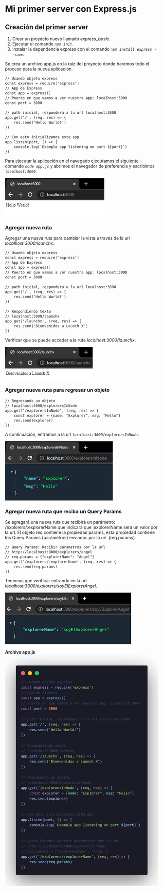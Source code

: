 # Mi primer server con Express.js
## Creación del primer server

1. Crear un proyecto nuevo llamado *express_basic*.
2. Ejecutar el comando *`npm init`*.
3. Instalar la dependencia express con el comando *`npm install express --save`*.


Se crea un archivo app.js en la raíz del proyecto donde haremos todo el proceso para la nueva aplicación.

```
// Usando objeto express
const express = require('express')
// App de Express
const app = express()
// Puerto en que vamos a ver nuestra app: localhost:3000
const port = 3000

// path inicial, responderá a la url localhost:3000
app.get('/', (req, res) => {
    res.send('Hello World!')
})

// Con esto inicializamos esta app
app.listen(port, () => {
    console.log(`Example app listening on port ${port}`)
})
```

Para ejecutar la aplicación en el navegado ejecutamos el siguiente comando *`node app.js`* y abrimos el navegador de preferencia y escribimos *`localhost:3000`*.

![Servidor corriendo en el navegador](./assets/img/primerServe.png "Servidor corriendo en el navegador") 

### Agregar nueva ruta

Agregar una nueva ruta para cambiar la vista a través de la url *localhost:3000/launchx*.

````
// Usando objeto express
const express = require('express')
// App de Express
const app = express()
// Puerto en que vamos a ver nuestra app: localhost:3000
const port = 3000

// path inicial, responderá a la url localhost:3000
app.get('/', (req, res) => {
    res.send('Hello World!')
})

// Respondiendo texto
// localhost:3000/launchx
app.get('/launchx', (req, res) => {
    res.send('Bienvenidos a Launch X')
})
````

Verificar que se puede acceder a la ruta *localhost:3000/launchx*.

![Nueva ruta launchx](./assets/img/nuevaRutaLaunchx.png "Nueva ruta launchx") 

### Agregar nueva ruta para regresar un objeto

```
// Regresando un objeto
// localhost:3000/explorersInNode
app.get('/explorersInNode', (req, res) => {
    const explorer = {name: "Explorer", msg: "Hello"}
    res.send(explorer)
})
```

A continuación, entramos a la url *`localhost:3000/explorersInNode`*.

![Ruta para regresar un objeto](./assets/img/rutaParaRegresarObjeto.png "Ruta para regresar un objeto") 

### Agregar nueva ruta que reciba un Query Params

Se agregará una nueva ruta que recibirá un parámetro: /explorers/:explorerName que indicará que :explorerName será un valor por la url.
El objeto req contiene la propiedad params, esta propiedad contiene los Query Params (parámetros) enviados por la url. (req.params).

```
// Query Params: Recibir párametros por la url
// http://localhost:3000/explorers/angel
// req.params = {"explorerName": "Angel"}
app.get('/explorers/:explorerName', (req, res) => {
    res.send(req.params)
})
```

Tenemos que verificar entrando en la url *localhost:3000/explorers/soyElExplorerAngel*.

![Ruta que reciba Query Params](./assets/img/rutaRecibeQueryParams.png "Ruta que reciba Query Params")


**Archivo app.js**
![Archivo app.js](./assets/img/appjs.png "Archivo app.js")